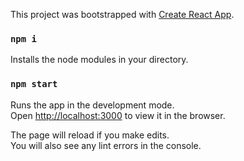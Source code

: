 This project was bootstrapped with [Create React App](https://github.com/facebookincubator/create-react-app).

### `npm i`

Installs the node modules in your directory.

### `npm start`

Runs the app in the development mode.<br>
Open [http://localhost:3000](http://localhost:3000) to view it in the browser.

The page will reload if you make edits.<br>
You will also see any lint errors in the console.
